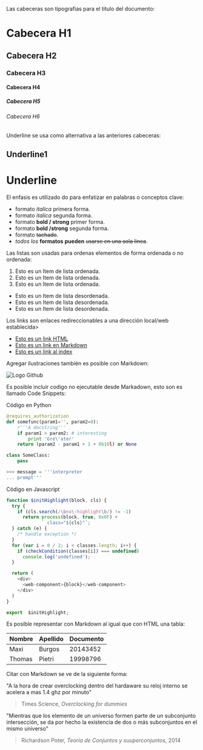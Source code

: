 Las cabeceras son tipografias para el titulo del documento:


# Cabecera H1
## Cabecera H2
### Cabecera H3
#### Cabecera H4
##### Cabecera H5
###### Cabecera H6

Underline se usa como alternativa a las anteriores cabeceras:

Underline1
-----------
Underline
==========

El enfasis es utilizado do para enfatizar en palabras o conceptos clave:

- formato *italica* primera forma.
- formato _italica_ segunda forma.
- formato **bold / strong** primer forma.
- formato __bold /strong__ segunda forma.
- formato ~~tachado~~.
- *todos* _los_ **formatos** __pueden__ ~~usarse en una sola linea~~. 

Las listas son usadas para ordenas elementos de forma ordenada o no ordenada:

1. Esto es un Item de lista ordenada.
2. Esto es un Item de lista ordenada.
3. Esto es un Item de lista ordenada.
- Esto es un Item de lista desordenada.
- Esto es un Item de lista desordenada.
- Esto es un Item de lista desordenada.

Los links son enlaces redireccionables a una dirección local/web establecida>

- <a href="http://google.com">Esto es un link HTML</a>
- [Esto es un link en Markdown](http>//google.com)
- [Esto es un link al index](index.html)

Agregar ilustraciones también es posible con Markdown:

![Logo Github](https://www.muylinux.com/wp-content/uploads/2017/06/github.png)

Es posible incluir codigo no ejecutable desde Markadown, esto son es llamado Code Snippets:

Código en Python
``` python
@requires_authorization
def somefunc(param1='', param2=0):
    r'''A docstring'''
    if param1 > param2: # interesting
        print 'Gre\'ater'
    return (param2 - param1 + 1 + 0b10l) or None

class SomeClass:
    pass

>>> message = '''interpreter
... prompt'''
````

Código en Javascript
``` Javascript
function $initHighlight(block, cls) {
  try {
    if (cls.search(/\bno\-highlight\b/) != -1)
      return process(block, true, 0x0F) +
             ` class="${cls}"`;
  } catch (e) {
    /* handle exception */
  }
  for (var i = 0 / 2; i < classes.length; i++) {
    if (checkCondition(classes[i]) === undefined)
      console.log('undefined');
  }

  return (
    <div>
      <web-component>{block}</web-component>
    </div>
  )
}

export  $initHighlight;
```

Es posible representar con Markdown al igual que con HTML una tabla:

| Nombre | Apellido | Documento |
| ------ | -------- | --------- |
| Maxi | Burgos | 20143452
| Thomas | Pietri| 19998796

Citar con Markdown se ve de la siguiente forma:

"A la hora de crear overclocking dentro del hardaware su reloj interno se acelera a mas 1.4 ghz por minuto"
>Times Science, *Overclocking for dummies*

"Mientras que los elemento de un universo formen parte de un subconjunto intersección, se da por hecho la existencia de dos o más subconjuntos en el mismo universo"
>Richardson Poter, *Teoría de Conjuntos y suuperconjuntos*, 2014


